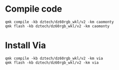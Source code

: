 # Compile code
```
qmk compile -kb dztech/dz60rgb_wkl/v2 -km caomonty
qmk flash -kb dztech/dz60rgb_wkl/v2 -km caomonty
```

# Install Via

```
qmk compile -kb dztech/dz60rgb_wkl/v2 -km via
qmk flash -kb dztech/dz60rgb_wkl/v2 -km via
```
